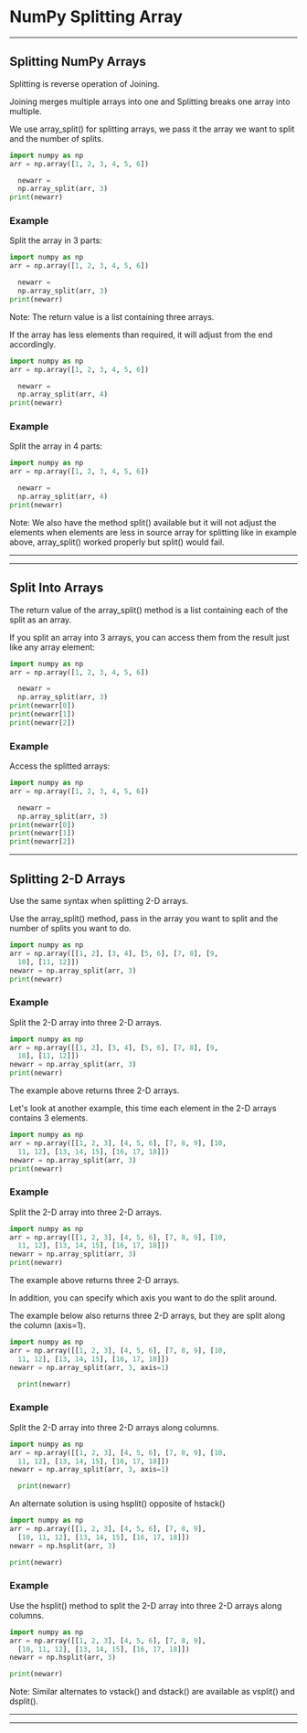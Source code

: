 # NumPy Splitting Array


---


## Splitting NumPy Arrays

Splitting is reverse operation of Joining.

Joining merges multiple arrays into one and Splitting breaks one
array into multiple.

We use array_split() for splitting arrays, we pass it the array we want to split 
and the number of splits.

```python
import numpy as np
arr = np.array([1, 2, 3, 4, 5, 6])

  newarr =
  np.array_split(arr, 3)
print(newarr)
```


### Example

Split the array in 3 parts:

```python
import numpy as np
arr = np.array([1, 2, 3, 4, 5, 6])

  newarr =
  np.array_split(arr, 3)
print(newarr)
```

Note: The return value is a list containing three arrays.

If the array has less elements than required, it will adjust from the end accordingly.

```python
import numpy as np
arr = np.array([1, 2, 3, 4, 5, 6])

  newarr =
  np.array_split(arr, 4)
print(newarr)
```


### Example

Split the array in 4 parts:

```python
import numpy as np
arr = np.array([1, 2, 3, 4, 5, 6])

  newarr =
  np.array_split(arr, 4)
print(newarr)
```

Note: We also have the method split() available but it will not adjust the elements when elements are less in
source array for splitting like in example above, array_split() worked properly but 
  split() would fail.


---


---


## Split Into Arrays

The return value of the array_split() method is a list containing each of the split as an array.

If you split an array into 3 arrays, you can access them from the result just 
like any array element:

```python
import numpy as np
arr = np.array([1, 2, 3, 4, 5, 6])

  newarr =
  np.array_split(arr, 3)
print(newarr[0])
print(newarr[1])
print(newarr[2])
```


### Example

Access the splitted arrays:

```python
import numpy as np
arr = np.array([1, 2, 3, 4, 5, 6])

  newarr =
  np.array_split(arr, 3)
print(newarr[0])
print(newarr[1])
print(newarr[2])
```


---


## Splitting 2-D Arrays

Use the same syntax when splitting 2-D arrays.

Use the array_split() method, pass in the array 
you want to split 
and the number of splits you want to do.

```python
import numpy as np
arr = np.array([[1, 2], [3, 4], [5, 6], [7, 8], [9, 
  10], [11, 12]])
newarr = np.array_split(arr, 3)
print(newarr)
```


### Example

Split the 2-D array into three 2-D arrays.

```python
import numpy as np
arr = np.array([[1, 2], [3, 4], [5, 6], [7, 8], [9, 
  10], [11, 12]])
newarr = np.array_split(arr, 3)
print(newarr)
```

The example above returns three 2-D arrays.

Let's look at another example, this time each element in the 2-D arrays 
contains 3 elements.

```python
import numpy as np
arr = np.array([[1, 2, 3], [4, 5, 6], [7, 8, 9], [10, 
  11, 12], [13, 14, 15], [16, 17, 18]])
newarr = np.array_split(arr, 3)
print(newarr)
```


### Example

Split the 2-D array into three 2-D arrays.

```python
import numpy as np
arr = np.array([[1, 2, 3], [4, 5, 6], [7, 8, 9], [10, 
  11, 12], [13, 14, 15], [16, 17, 18]])
newarr = np.array_split(arr, 3)
print(newarr)
```

The example above returns three 2-D arrays.

In addition, you can specify which axis you want to do the split around.

The example below also returns three 2-D arrays, but they are split along the 
column (axis=1).

```python
import numpy as np
arr = np.array([[1, 2, 3], [4, 5, 6], [7, 8, 9], [10, 
  11, 12], [13, 14, 15], [16, 17, 18]])
newarr = np.array_split(arr, 3, axis=1)

  print(newarr)
```


### Example

Split the 2-D array into three 2-D arrays along columns.

```python
import numpy as np
arr = np.array([[1, 2, 3], [4, 5, 6], [7, 8, 9], [10, 
  11, 12], [13, 14, 15], [16, 17, 18]])
newarr = np.array_split(arr, 3, axis=1)

  print(newarr)
```

An alternate solution is using hsplit() opposite of 
hstack()

```python
import numpy as np
arr = np.array([[1, 2, 3], [4, 5, 6], [7, 8, 9], 
  [10, 11, 12], [13, 14, 15], [16, 17, 18]])
newarr = np.hsplit(arr, 3)

print(newarr)
```


### Example

Use the hsplit() method to split the 2-D array into three 2-D arrays along 
  columns.

```python
import numpy as np
arr = np.array([[1, 2, 3], [4, 5, 6], [7, 8, 9], 
  [10, 11, 12], [13, 14, 15], [16, 17, 18]])
newarr = np.hsplit(arr, 3)

print(newarr)
```

Note: Similar alternates to vstack() and 
  dstack() are available as 
  vsplit() and
dsplit().


---


---

